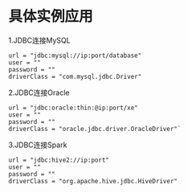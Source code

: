 # 具体实例应用
1.JDBC连接MySQL

    url = "jdbc:mysql://ip:port/database"
    user = ""
    password = ""
    driverClass = "com.mysql.jdbc.Driver"
2.JDBC连接Oracle

    url = "jdbc:oracle:thin:@ip:port/xe"
    user = ""
    password = ""
    driverClass = "oracle.jdbc.driver.OracleDriver"`
3.JDBC连接Spark

    url = "jdbc:hive2://ip:port"
    user = ""
    password = ""
    driverClass = "org.apache.hive.jdbc.HiveDriver"

